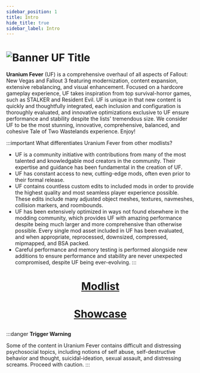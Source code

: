 ```yaml
---
sidebar_position: 1
title: Intro
hide_title: true
sidebar_label: Intro
---
```


# ![Banner UF Title](https://github.com/user-attachments/assets/0c750cbf-ca4f-4cb3-ae68-f4c8cc08931c)

**Uranium Fever** (UF) is a comprehensive overhaul of all aspects of Fallout: New Vegas and Fallout 3 featuring modernization, content expansion, extensive rebalancing, and visual enhancement. Focused on a hardcore gameplay experience, UF takes inspiration from top survival-horror games, such as STALKER and Resident Evil. UF is unique in that new content is quickly and thoughtfully integrated, each inclusion and configuration is thoroughly evaluated, and innovative optimizations exclusive to UF ensure performance and stability despite the lists' tremendous size. We consider UF to be the most stunning, innovative, comprehensive, balanced, and cohesive Tale of Two Wastelands experience. Enjoy!

:::important What differentiates Uranium Fever from other modlists?

- UF is a community initiative with contributions from many of the most talented and knowledgable mod creators in the community. Their expertise and guidance has been fundamental in the creation of UF.
- UF has constant access to new, cutting-edge mods, often even prior to their formal release.
- UF contains countless custom edits to included mods in order to provide the highest quality and most seamless player experience possible. These edits include many adjusted object meshes, textures, navmeshes, collision markers, and roombounds.
- UF has been extensively optimized in ways not found elsewhere in the modding community, which provides UF with amazing performance despite being much larger and more comprehensive than otherwise possible. Every single mod asset included in UF has been evaluated, and when appropriate, reprocessed, downsized, compressed, mipmapped, and BSA packed.
- Careful performance and memory testing is performed alongside new additions to ensure performance and stability are never unexpected compromised, despite UF being ever-evolving.
:::

# <p align="center"> [Modlist](https://loadorderlibrary.com/lists/uranium-fever) </p>
# <p align="center"> [Showcase](https://uraniumfever.net/docs/armors) </p>

:::danger **Trigger Warning**

Some of the content in Uranium Fever contains difficult and distressing psychosocial topics, including notions of self abuse, self-destructive behavior and thought, suicidal-ideation, sexual assault, and distressing screams. Proceed with caution.
:::
